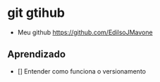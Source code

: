 # git gtihub
- Meu github
https://github.com/EdilsoJMavone
## Aprendizado
- [] Entender como funciona o versionamento